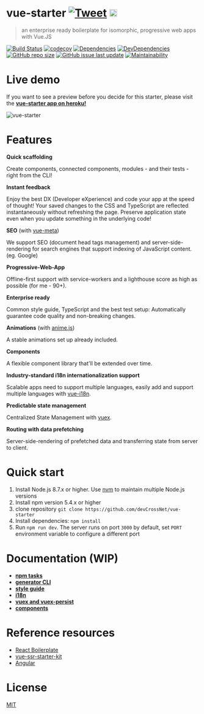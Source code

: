 # vue-starter [![Tweet](https://img.shields.io/twitter/url/http/shields.io.svg?style=flat)](https://twitter.com/intent/tweet?text=Vue-Starter%20an%20enterprise%20ready%20boilerplate%20for%20isomorphic,%20progressive%20web%20apps%20with%20Vue.JS&url=https://github.com/devCrossNet/vue-starter&via=_jwerner_&hashtags=VueJS,SEO,Enterprise,VueX) <a href="https://slack-vue-starter.herokuapp.com/" target="_blank"><img src="https://home-assistant.io/images/supported_brands/slack.png" height="20px" /></a>

> an enterprise ready boilerplate for isomorphic, progressive web apps with Vue.JS

[![Build Status](https://travis-ci.org/devCrossNet/vue-starter.svg?branch=master)](https://travis-ci.org/devCrossNet/vue-starter)
[![codecov](https://codecov.io/gh/devCrossNet/vue-starter/branch/master/graph/badge.svg)](https://codecov.io/gh/devCrossNet/vue-starter)
[![Dependencies](https://img.shields.io/david/devCrossNet/vue-starter.svg)](https://david-dm.org/devCrossNet/vue-starter)
[![DevDependencies](https://img.shields.io/david/dev/devCrossNet/vue-starter.svg)](https://david-dm.org/devCrossNet/vue-starter?type=dev)
[![GitHub repo size](https://img.shields.io/github/repo-size/devCrossNet/vue-starter.svg)]()
[![GitHub issue last update](https://img.shields.io/github/issues/detail/last-update/devCrossNet/vue-starter/979.svg)]()
[![Maintainability](https://api.codeclimate.com/v1/badges/2ff891c2cf949a6a818a/maintainability)](https://codeclimate.com/github/devCrossNet/vue-starter/maintainability)

# Live demo

If you want to see a preview before you decide for this starter, please visit the **[vue-starter app on heroku!](https://vue-starter.herokuapp.com/)**

![vue-starter](https://user-images.githubusercontent.com/1667598/34497260-2d39a7ac-effd-11e7-8d88-ff011f0b3244.gif)

# Features
**Quick scaffolding**

Create components, connected components, modules - and their tests - right from the CLI!

**Instant feedback**

Enjoy the best DX (Developer eXperience) and code your app at the speed of thought!
Your saved changes to the CSS and TypeScript are reflected instantaneously without refreshing the page.
Preserve application state even when you update something in the underlying code!

**SEO** (with [vue-meta](https://github.com/declandewet/vue-meta))

We support SEO (document head tags management) and server-side-rendering for search engines
that support indexing of JavaScript content. (eg. Google)

**Progressive-Web-App**

Offline-first support with service-workers and a lighthouse score as high as possible (for me - 90+).

**Enterprise ready**

Common style guide, TypeScript and the best test setup: Automatically guarantee code quality and non-breaking changes.

**Animations** (with [anime.js](http://animejs.com/))

A stable animations set up already included.

**Components**

A flexible component library that'll be extended over time.


**Industry-standard i18n internationalization support**

Scalable apps need to support multiple languages, easily add and support multiple languages with [vue-i18n](https://github.com/kazupon/vue-i18n).

**Predictable state management**

Centralized State Management with [vuex](https://github.com/vuejs/vuex).

**Routing with data prefetching**

Server-side-rendering of prefetched data and transferring state from server to client.

# Quick start

1. Install Node.js 8.7.x or higher. Use [nvm](https://github.com/creationix/nvm) to maintain multiple Node.js versions
2. Install npm version 5.4.x or higher
3. clone repository `git clone https://github.com/devCrossNet/vue-starter`
4. Install dependencies: `npm install`
5. Run `npm run dev`. The server runs on port `3000` by default, set `PORT` environment variable to configure a different port

# Documentation (WIP)

- **[npm tasks](docs/NPM_SCRIPTS.md)**
- **[generator CLI](docs/CLI.md)**
- **[style guide](docs/STYLE_GUIDE.md)**
- **[i18n](docs/I18N.md)**
- **[vuex and vuex-persist](docs/VUEX.md)**
- **[components](docs/COMPONENTS.md)**


# Reference resources

- [React Boilerplate](https://github.com/react-boilerplate/react-boilerplate)
- [vue-ssr-starter-kit](https://github.com/doabit/vue-ssr-starter-kit)
- [Angular](https://github.com/angular/angular)

# License

[MIT](http://opensource.org/licenses/MIT)
